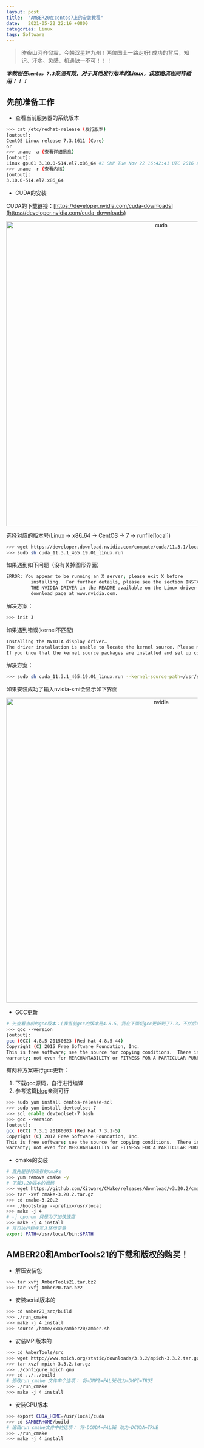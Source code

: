 ```yaml
---
layout: post
title:  "AMBER20在centos7上的安装教程"
date:   2021-05-22 22:16 +0800
categories: Linux
tags: Software
---
```

<!--
 >Theory and Computational Biology: From Molecular to System
-->
<!-- > 当你打开我这个网页时，恭喜你，你离毕业不远了，撸起袖子加油干啊，奥利给！  
> <p align="right">-- Forty Braver </p>
-->



>	昨夜山河齐恸震，今朝双星辞九州！两位国士一路走好!
>   成功的背后，知识、汗水、灵感、机遇缺一不可！！！


***本教程在`centos 7.3`亲测有效，对于其他发行版本的Linux，该思路流程同样适用！！！***


## 先前准备工作

- 查看当前服务器的系统版本

```bash
>>> cat /etc/redhat-release (发行版本)
[output]:
CentOS Linux release 7.3.1611 (Core)
or
>>> uname -a (查看详细信息)
[output]:
Linux gpu01 3.10.0-514.el7.x86_64 #1 SMP Tue Nov 22 16:42:41 UTC 2016 x86_64 x86_64 x86_64 GNU/Linux
>>> uname -r (查看内核)
[output]:
3.10.0-514.el7.x86_64
```

- CUDA的安装

CUDA的下载链接：[https://developer.nvidia.com/cuda-downloads](https://developer.nvidia.com/cuda-downloads)
<div align="center">
<img src="{{site.url}}/assets/amber20/cuda.png" width = "800" alt="cuda"/>
 </div>

选择对应的版本号(Linux -> x86_64 -> CentOS -> 7 -> runfile[local])

```bash
>>> wget https://developer.download.nvidia.com/compute/cuda/11.3.1/local_installers/cuda_11.3.1_465.19.01_linux.run
>>> sudo sh cuda_11.3.1_465.19.01_linux.run
```

如果遇到如下问题（没有关掉图形界面）

```bash
ERROR: You appear to be running an X server; please exit X before            
         installing.  For further details, please see the section INSTALLING   
         THE NVIDIA DRIVER in the README available on the Linux driver         
         download page at www.nvidia.com.
```
解决方案：

```bash
>>> init 3
```

如果遇到错误(kernel不匹配)

```bash
Installing the NVIDIA display driver…
The driver installation is unable to locate the kernel source. Please make sure that the kernel source packages are installed and set up correctly.
If you know that the kernel source packages are installed and set up correctly, you may pass the location of the kernel source with the ‘–kernel-source-path’ flag.
```
解决方案：
```bash
>>> sudo sh cuda_11.3.1_465.19.01_linux.run --kernel-source-path=/usr/src/kernels/3.10.0-514.2.2.el7.x86_64 (这边手动指定上述查看到的内核版本)
```
如果安装成功了输入nvidia-smi会显示如下界面
<div align="center">
<img src="{{site.url}}/assets/amber20/nvidia.png" width = "800" alt="nvidia"/>
 </div>

 - GCC更新

 ```bash
# 先查看当前的gcc版本：(我当前gcc的版本是4.8.5，我在下面将gcc更新到了7.3，不然后续的安装amber20会报错)
>>> gcc --version
[output]:
gcc (GCC) 4.8.5 20150623 (Red Hat 4.8.5-44)
Copyright (C) 2015 Free Software Foundation, Inc.
This is free software; see the source for copying conditions.  There is NO
warranty; not even for MERCHANTABILITY or FITNESS FOR A PARTICULAR PURPOSE.
 ```
 有两种方案进行gcc更新：
1. 下载gcc源码，自行进行编译
2. 参考这篇[blog](https://linuxize.com/post/how-to-install-gcc-compiler-on-centos-7/)亲测可行

```bash
>>> sudo yum install centos-release-scl
>>> sudo yum install devtoolset-7
>>> scl enable devtoolset-7 bash
>>> gcc --version
[output]:
gcc (GCC) 7.3.1 20180303 (Red Hat 7.3.1-5)
Copyright (C) 2017 Free Software Foundation, Inc.
This is free software; see the source for copying conditions.  There is NO
warranty; not even for MERCHANTABILITY or FITNESS FOR A PARTICULAR PURPOSE.
```

- cmake的安装

```bash
# 首先是移除现有的cmake
>>> yum remove cmake -y
# 下载3.20版本的源码
>>> wget https://github.com/Kitware/CMake/releases/download/v3.20.2/cmake-3.20.2.tar.gz
>>> tar -xvf cmake-3.20.2.tar.gz
>>> cd cmake-3.20.2
>>> ./bootstrap --prefix=/usr/local
>>> make -j 4 
# -j cpunum 只是为了加快速度
>>> make -j 4 install
# 将可执行程序写入环境变量
export PATH=/usr/local/bin:$PATH
```

## AMBER20和AmberTools21的下载和版权的购买！

- 解压安装包

```bash
>>> tar xvfj AmberTools21.tar.bz2
>>> tar xvfj Amber20.tar.bz2
```

- 安装serial版本的

```bash
>>> cd amber20_src/build
>>> ./run_cmake
>>> make -j 4 install
>>> source /home/xxxx/amber20/amber.sh
```

- 安装MPI版本的

```bash
>>> cd AmberTools/src
>>> wget http://www.mpich.org/static/downloads/3.3.2/mpich-3.3.2.tar.gz
>>> tar xvzf mpich-3.3.2.tar.gz
>>> ./configure_mpich gnu
>>> cd ../../build
# 修改run_cmake 文件中个选项： 将-DMPI=FALSE改为-DMPI=TRUE
>>> ./run_cmake
>>> make -j 4 install
```

- 安装GPU版本

```bash
>>> export CUDA_HOME=/usr/local/cuda
>>> cd $AMBERHOME/build
# 编辑run_cmake文件中的选项： 将-DCUDA=FALSE 改为-DCUDA=TRUE
>>> ./run_cmake
>>> make -j 4 install
```









